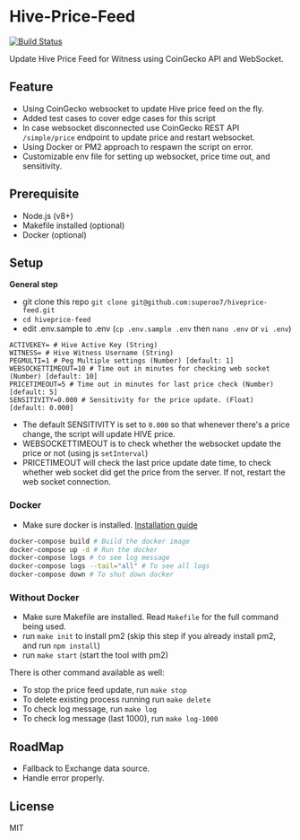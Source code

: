 # Hive-Price-Feed

[![Build Status](https://travis-ci.org/superoo7/hiveprice-feed.svg?branch=master)](https://travis-ci.org/superoo7/hiveprice-feed)

Update Hive Price Feed for Witness using CoinGecko API and WebSocket.

## Feature

- Using CoinGecko websocket to update Hive price feed on the fly.
- Added test cases to cover edge cases for this script
- In case websocket disconnected use CoinGecko REST API `/simple/price` endpoint to update price and restart websocket.
- Using Docker or PM2 approach to respawn the script on error.
- Customizable env file for setting up websocket, price time out, and sensitivity.

## Prerequisite

- Node.js (v8+)
- Makefile installed (optional)
- Docker (optional)

## Setup

**General step**

- git clone this repo `git clone git@github.com:superoo7/hiveprice-feed.git`
- `cd hiveprice-feed`
- edit .env.sample to .env (`cp .env.sample .env` then `nano .env` or `vi .env`)

```
ACTIVEKEY= # Hive Active Key (String)
WITNESS= # Hive Witness Username (String)
PEGMULTI=1 # Peg Multiple settings (Number) [default: 1]
WEBSOCKETTIMEOUT=10 # Time out in minutes for checking web socket (Number) [default: 10]
PRICETIMEOUT=5 # Time out in minutes for last price check (Number) [default: 5]
SENSITIVITY=0.000 # Sensitivity for the price update. (Float) [default: 0.000]
```

- The default SENSITIVITY is set to `0.000` so that whenever there's a price change, the script will update HIVE price.
- WEBSOCKETTIMEOUT is to check whether the websocket update the price or not (using js `setInterval`)
- PRICETIMEOUT will check the last price update date time, to check whether web socket did get the price from the server. If not, restart the web socket connection.

### Docker

- Make sure docker is installed. [Installation guide](https://docs.docker.com/install/)

```sh
docker-compose build # Build the docker image
docker-compose up -d # Run the docker
docker-compose logs # to see log message
docker-compose logs --tail="all" # To see all logs
docker-compose down # To shut down docker
```

### Without Docker

- Make sure Makefile are installed. Read `Makefile` for the full command being used.
- run `make init` to install pm2 (skip this step if you already install pm2, and run `npm install`)
- run `make start` (start the tool with pm2)

There is other command available as well:

- To stop the price feed update, run `make stop`
- To delete existing process running run `make delete`
- To check log message, run `make log`
- To check log message (last 1000), run `make log-1000`

## RoadMap

- Fallback to Exchange data source.
- Handle error properly.

## License

MIT
